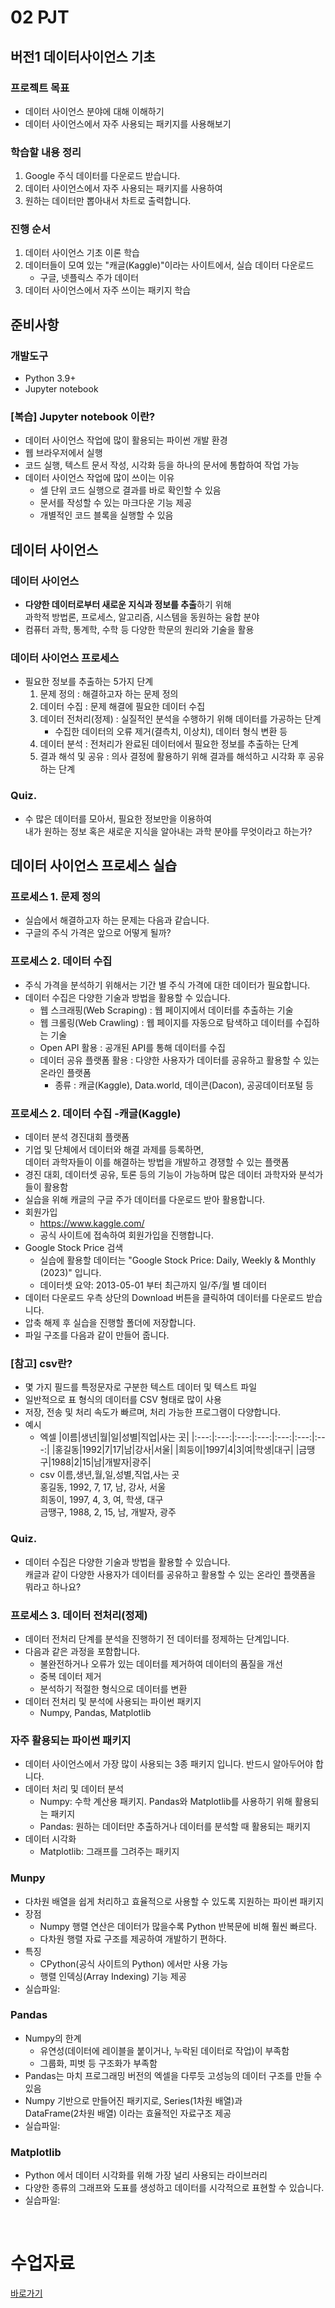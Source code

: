 # 02 PJT

## 버전1 데이터사이언스 기초

### 프로젝트 목표
- 데이터 사이언스 분야에 대해 이해하기
- 데이터 사이언스에서 자주 사용되는 패키지를 사용해보기

### 학습할 내용 정리
1. Google 주식 데이터를 다운로드 받습니다.
2. 데이터 사이언스에서 자주 사용되는 패키지를 사용하여
3. 원하는 데이터만 뽑아내서 차트로 출력합니다.

### 진행 순서
1. 데이터 사이언스 기초 이론 학습
2. 데이터들이 모여 있는 "캐글(Kaggle)"이라는 사이트에서, 실습 데이터 다운로드
    - 구글, 넷플릭스 주가 데이터
3. 데이터 사이언스에서 자주 쓰이는 패키지 학습

## 준비사항

### 개발도구
- Python 3.9+
- Jupyter notebook

### [복습] Jupyter notebook 이란?
- 데이터 사이언스 작업에 많이 활용되는 파이썬 개발 환경
- 웹 브라우저에서 실행
- 코드 실행, 텍스트 문서 작성, 시각화 등을 하나의 문서에 통합하여 작업 가능
- 데이터 사이언스 작업에 많이 쓰이는 이유
    - 셀 단위 코드 실행으로 결과를 바로 확인할 수 있음
    - 문서를 작성할 수 있는 마크다운 기능 제공
    - 개별적인 코드 블록을 실행할 수 있음

## 데이터 사이언스

### 데이터 사이언스
- **다양한 데이터로부터 새로운 지식과 정보를 추출**하기 위해 <br>
과학적 방법론, 프로세스, 알고리즘, 시스템을 동원하는 융합 분야
- 컴퓨터 과학, 통계학, 수학 등 다양한 학문의 원리와 기술을 활용

### 데이터 사이언스 프로세스
- 필요한 정보를 추출하는 5가지 단계
    1. 문제 정의 : 해결하고자 하는 문제 정의
    2. 데이터 수집 : 문제 해결에 필요한 데이터 수집
    3. 데이터 전처리(정제) : 실질적인 분석을 수행하기 위해 데이터를 가공하는 단계
        - 수집한 데이터의 오류 제거(결측치, 이상치), 데이터 형식 변환 등
    4. 데이터 분석 : 전처리가 완료된 데이터에서 필요한 정보를 추출하는 단계
    5. 결과 해석 및 공유 : 의사 결정에 활용하기 위해 결과를 해석하고 시각화 후 공유하는 단계

### Quiz.
- 수 많은 데이터를 모아서, 필요한 정보만을 이용하여 <br>
내가 원하는 정보 혹은 새로운 지식을 알아내는 과학 분야를 무엇이라고 하는가?


## 데이터 사이언스 프로세스 실습

### 프로세스 1. 문제 정의
- 실습에서 해결하고자 하는 문제는 다음과 같습니다.
- 구글의 주식 가격은 앞으로 어떻게 될까?

### 프로세스 2. 데이터 수집
- 주식 가격을 분석하기 위해서는 기간 별 주식 가격에 대한 데이터가 필요합니다.
- 데이터 수집은 다양한 기술과 방법을 활용할 수 있습니다.
    - 웹 스크래핑(Web Scraping) : 웹 페이지에서 데이터를 추출하는 기술
    - 웹 크롤링(Web Crawling) : 웹 페이지를 자동으로 탐색하고 데이터를 수집하는 기술
    - Open API 활용 : 공개된 API를 통해 데이터를 수집
    - 데이터 공유 플랫폼 활용 : 다양한 사용자가 데이터를 공유하고 활용할 수 있는 온라인 플랫폼
        - 종류 : 캐글(Kaggle), Data.world, 데이콘(Dacon), 공공데이터포털 등

### 프로세스 2. 데이터 수집 -캐글(Kaggle)
- 데이터 분석 경진대회 플랫폼
- 기업 및 단체에서 데이터와 해결 과제를 등록하면, <br>
데이터 과학자들이 이를 해결하는 방법을 개발하고 경쟁할 수 있는 플랫폼
- 경진 대회, 데이터셋 공유, 토론 등의 기능이 가능하며 많은 데이터 과학자와 분석가들이 활용함
- 실습을 위해 캐글의 구글 주가 데이터를 다운로드 받아 활용합니다.
- 회원가입
    - https://www.kaggle.com/
    - 공식 사이트에 접속하여 회원가입을 진행합니다.
- Google Stock Price 검색
    - 실습에 활용할 데이터는 "Google Stock Price: Daily, Weekly & Monthly (2023)" 입니다.
    - 데이터셋 요약: 2013-05-01 부터 최근까지 일/주/월 별 데이터
- 데이터 다운로드
    우측 상단의 Download 버튼을 클릭하여 데이터를 다운로드 받습니다.
- 압축 해제 후 실습을 진행할 폴더에 저장합니다.
- 파일 구조를 다음과 같이 만들어 줍니다.

### [참고] csv란?
- 몇 가지 필드를 특정문자로 구분한 텍스트 데이터 및 텍스트 파일
- 일반적으로 표 형식의 데이터를 CSV 형태로 많이 사용
- 저장, 전송 및 처리 속도가 빠르며, 처리 가능한 프로그램이 다양합니다.
- 예시
    - 엑셀
        |이름|생년|월|일|성별|직업|사는 곳|
        |:---:|:---:|:---:|:---:|:---:|:---:|:---:|
        |홍길동|1992|7|17|남|강사|서울|
        |희둥이|1997|4|3|여|학생|대구|
        |금땡구|1988|2|15|남|개발자|광주|
    - csv
        이름,생년,월,일,성별,직업,사는 곳 <br>
        홍길동, 1992, 7, 17, 남, 강사, 서울 <br>
        희동이, 1997, 4, 3, 여, 학생, 대구 <br>
        금땡구, 1988, 2, 15, 남, 개발자, 광주

### Quiz.
- 데이터 수집은 다양한 기술과 방법을 활용할 수 있습니다. <br>
캐글과 같이 다양한 사용자가 데이터를 공유하고 활용할 수 있는 온라인 플랫폼을 뭐라고 하나요?

### 프로세스 3. 데이터 전처리(정제)
- 데이터 전처리 단계를 분석을 진행하기 전 데이터를 정제하는 단계입니다.
- 다음과 같은 과정을 포함합니다.
    - 불완전하거나 오류가 있는 데이터를 제거하여 데이터의 품질을 개선
    - 중복 데이터 제거
    - 분석하기 적절한 형식으로 데이터를 변환
- 데이터 전처리 및 분석에 사용되는 파이썬 패키지
    - Numpy, Pandas, Matplotlib

### 자주 활용되는 파이썬 패키지
- 데이터 사이언스에서 가장 많이 사용되는 3종 패키지 입니다. 반드시 알아두어야 합니다.
- 데이터 처리 및 데이터 분석
    - Numpy: 수학 계산용 패키지. Pandas와 Matplotlib를 사용하기 위해 활용되는 패키지
    - Pandas: 원하는 데이터만 추출하거나 데이터를 분석할 때 활용되는 패키지
- 데이터 시각화
    - Matplotlib: 그래프를 그려주는 패키지

### Munpy
- 다차원 배열을 쉽게 처리하고 효율적으로 사용할 수 있도록 지원하는 파이썬 패키지
- 장점
    - Numpy 행렬 연산은 데이터가 많을수록 Python 반복문에 비해 훨씬 빠르다.
    - 다차원 행렬 자료 구조를 제공하여 개발하기 편하다.
- 특징
    - CPython(공식 사이트의 Python) 에서만 사용 가능
    - 행렬 인덱싱(Array Indexing) 기능 제공
- 실습파일: 

### Pandas
- Numpy의 한계
    - 유연성(데이터에 레이블을 붙이거나, 누락된 데이터로 작업)이 부족함
    - 그룹화, 피벗 등 구조화가 부족함
- Pandas는 마치 프로그래밍 버전의 엑셀을 다루듯 고성능의 데이터 구조를 만들 수 있음
- Numpy 기반으로 만들어진 패키지로, Series(1차원 배열)과 <br>
DataFrame(2차원 배열) 이라는 효율적인 자료구조 제공
- 실습파일:

### Matplotlib
- Python 에서 데이터 시각화를 위해 가장 널리 사용되는 라이브러리
- 다양한 종류의 그래프와 도표를 생성하고 데이터를 시각적으로 표현할 수 있습니다.
- 실습파일:

<br>

# 수업자료
[바로가기](https://edu.ssafy.com/data/upload_files/crossUpload/openLrn/ebook/unzip/A2023071718113681800/index.html)

